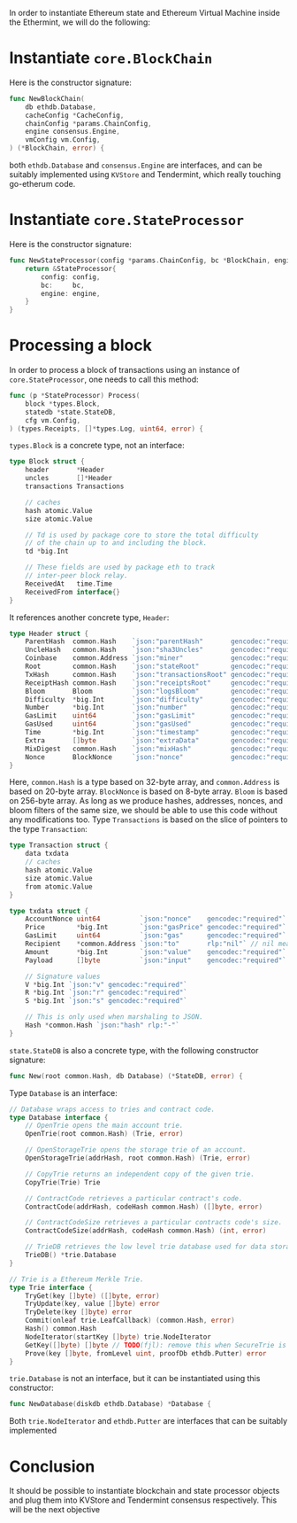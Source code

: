 In order to instantiate Ethereum state and Ethereum Virtual Machine inside the Ethermint, we will do the following:

# Instantiate `core.BlockChain`
Here is the constructor signature:
```go
func NewBlockChain(
    db ethdb.Database,
    cacheConfig *CacheConfig,
    chainConfig *params.ChainConfig,
    engine consensus.Engine,
    vmConfig vm.Config,
) (*BlockChain, error) {
```
both `ethdb.Database` and `consensus.Engine` are interfaces, and can be suitably implemented using `KVStore` and Tendermint, which really touching go-etherum code.

# Instantiate `core.StateProcessor`
Here is the constructor signature:
```go
func NewStateProcessor(config *params.ChainConfig, bc *BlockChain, engine consensus.Engine) *StateProcessor {
	return &StateProcessor{
		config: config,
		bc:     bc,
		engine: engine,
	}
}
```

# Processing a block
In order to process a block of transactions using an instance of `core.StateProcessor`, one needs to call this method:
```go
func (p *StateProcessor) Process(
	block *types.Block,
	statedb *state.StateDB,
	cfg vm.Config,
) (types.Receipts, []*types.Log, uint64, error) {
```
`types.Block` is a concrete type, not an interface:
```go
type Block struct {
	header       *Header
	uncles       []*Header
	transactions Transactions

	// caches
	hash atomic.Value
	size atomic.Value

	// Td is used by package core to store the total difficulty
	// of the chain up to and including the block.
	td *big.Int

	// These fields are used by package eth to track
	// inter-peer block relay.
	ReceivedAt   time.Time
	ReceivedFrom interface{}
}
```
It references another concrete type, `Header`:
```go
type Header struct {
	ParentHash  common.Hash    `json:"parentHash"       gencodec:"required"`
	UncleHash   common.Hash    `json:"sha3Uncles"       gencodec:"required"`
	Coinbase    common.Address `json:"miner"            gencodec:"required"`
	Root        common.Hash    `json:"stateRoot"        gencodec:"required"`
	TxHash      common.Hash    `json:"transactionsRoot" gencodec:"required"`
	ReceiptHash common.Hash    `json:"receiptsRoot"     gencodec:"required"`
	Bloom       Bloom          `json:"logsBloom"        gencodec:"required"`
	Difficulty  *big.Int       `json:"difficulty"       gencodec:"required"`
	Number      *big.Int       `json:"number"           gencodec:"required"`
	GasLimit    uint64         `json:"gasLimit"         gencodec:"required"`
	GasUsed     uint64         `json:"gasUsed"          gencodec:"required"`
	Time        *big.Int       `json:"timestamp"        gencodec:"required"`
	Extra       []byte         `json:"extraData"        gencodec:"required"`
	MixDigest   common.Hash    `json:"mixHash"          gencodec:"required"`
	Nonce       BlockNonce     `json:"nonce"            gencodec:"required"`
}
```
Here, `common.Hash` is a type based on 32-byte array, and `common.Address` is based on 20-byte array. `BlockNonce` is based on 8-byte array.
`Bloom` is based on 256-byte array. As long as we produce hashes, addresses, nonces, and bloom filters of the same size, we should be able
to use this code without any modifications too.
Type `Transactions` is based on the slice of pointers to the type `Transaction`:
```go
type Transaction struct {
	data txdata
	// caches
	hash atomic.Value
	size atomic.Value
	from atomic.Value
}

type txdata struct {
	AccountNonce uint64          `json:"nonce"    gencodec:"required"`
	Price        *big.Int        `json:"gasPrice" gencodec:"required"`
	GasLimit     uint64          `json:"gas"      gencodec:"required"`
	Recipient    *common.Address `json:"to"       rlp:"nil"` // nil means contract creation
	Amount       *big.Int        `json:"value"    gencodec:"required"`
	Payload      []byte          `json:"input"    gencodec:"required"`

	// Signature values
	V *big.Int `json:"v" gencodec:"required"`
	R *big.Int `json:"r" gencodec:"required"`
	S *big.Int `json:"s" gencodec:"required"`

	// This is only used when marshaling to JSON.
	Hash *common.Hash `json:"hash" rlp:"-"`
}
```

`state.StateDB` is also a concrete type, with the following constructor signature:
```go
func New(root common.Hash, db Database) (*StateDB, error) {
```
Type `Database` is an interface:
```go
// Database wraps access to tries and contract code.
type Database interface {
	// OpenTrie opens the main account trie.
	OpenTrie(root common.Hash) (Trie, error)

	// OpenStorageTrie opens the storage trie of an account.
	OpenStorageTrie(addrHash, root common.Hash) (Trie, error)

	// CopyTrie returns an independent copy of the given trie.
	CopyTrie(Trie) Trie

	// ContractCode retrieves a particular contract's code.
	ContractCode(addrHash, codeHash common.Hash) ([]byte, error)

	// ContractCodeSize retrieves a particular contracts code's size.
	ContractCodeSize(addrHash, codeHash common.Hash) (int, error)

	// TrieDB retrieves the low level trie database used for data storage.
	TrieDB() *trie.Database
}

// Trie is a Ethereum Merkle Trie.
type Trie interface {
	TryGet(key []byte) ([]byte, error)
	TryUpdate(key, value []byte) error
	TryDelete(key []byte) error
	Commit(onleaf trie.LeafCallback) (common.Hash, error)
	Hash() common.Hash
	NodeIterator(startKey []byte) trie.NodeIterator
	GetKey([]byte) []byte // TODO(fjl): remove this when SecureTrie is removed
	Prove(key []byte, fromLevel uint, proofDb ethdb.Putter) error
}
```
`trie.Database` is not an interface, but it can be instantiated using this constructor:
```go
func NewDatabase(diskdb ethdb.Database) *Database {
```
Both `trie.NodeIterator` and `ethdb.Putter` are interfaces that can be suitably implemented

# Conclusion
It should be possible to instantiate blockchain and state processor objects and plug them into KVStore and Tendermint consensus respectively.
This will be the next objective
 
